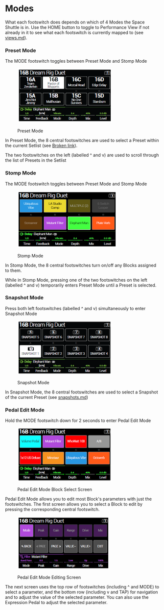 # Modes

What each footswitch does depends on which of 4 Modes the Space Shuttle is in. Use the HOME button to toggle to Performance View if not already in it to see what each footswitch is currently mapped to (see [views.md](views.md "mention")).

### Preset Mode

The MODE footswitch toggles between Preset Mode and Stomp Mode

<figure><img src="../.gitbook/assets/image (3).png" alt=""><figcaption><p>Preset Mode</p></figcaption></figure>

In Preset Mode, the 8 central footswitches are used to select a Preset within the current Setlist (see [Broken link](broken-reference "mention")).&#x20;

The two footswitches on the left (labelled ^ and v) are used to scroll through the list of Presets in the Setlist

### Stomp Mode

The MODE footswitch toggles between Preset Mode and Stomp Mode

<figure><img src="../.gitbook/assets/image (4).png" alt=""><figcaption><p>Stomp Mode</p></figcaption></figure>

In Stomp Mode, the 8 central footswitches turn on/off any Blocks assigned to them.

While in Stomp Mode, pressing one of the two footswitches on the left (labelled ^ and v) temporarily enters Preset Mode until a Preset is selected.

### Snapshot Mode

Press both left footswitches (labelled ^ and v) simultaneously to enter Snapshot Mode

<figure><img src="../.gitbook/assets/image (5).png" alt=""><figcaption><p>Snapshot Mode</p></figcaption></figure>

In Snapshot Mode, the 8 central footswitches are used to select a Snapshot of the current Preset (see [snapshots.md](../file-structure-and-terminology/snapshots.md "mention"))

### Pedal Edit Mode

Hold the MODE footswitch down for 2 seconds to enter Pedal Edit Mode

<figure><img src="../.gitbook/assets/image (6).png" alt=""><figcaption><p>Pedal Edit Mode Block Select Screen</p></figcaption></figure>

Pedal Edit Mode allows you to edit most Block's parameters with just the footswitches. The first screen allows you to select a Block to edit by pressing the corresponding central footswitch.&#x20;

<figure><img src="../.gitbook/assets/image (7).png" alt=""><figcaption><p>Pedal Edit Mode Editing Screen</p></figcaption></figure>

The next screen uses the top row of footswitches (including ^ and MODE) to select a parameter, and the bottom row (including v and TAP) for navigation and to adjust the value of the selected parameter. You can also use the Expression Pedal to adjust the selected parameter.
